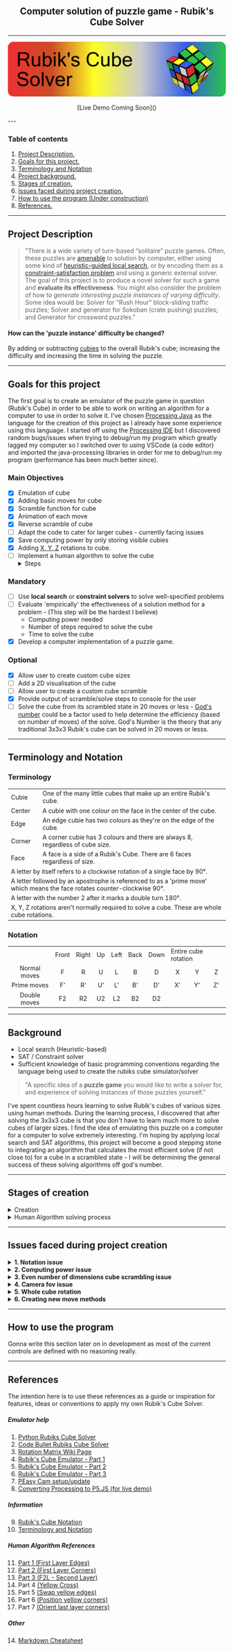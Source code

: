 <h2 align = "center"> Computer solution of puzzle game - Rubik's Cube Solver </h2>

---
![Rubik's Banner](Images/Banner2.png)

<p align = "center">[Live Demo Coming Soon]()</p>
---

<h3> Table of contents</h3>

1. [Project Description.](#desc)
2. [Goals for this project.](#achieve)
3. [Terminology and Notation](#notation)
4. [Project background.](#skill)
5. [Stages of creation.](#stages)
6. [Issues faced during project creation.](#issues)
7. [How to use the program (Under construction)](#howtouse)
7. [References.](#references)

---

<h2>Project Description <a name="desc"></a></h2>

> "There is a wide variety of turn-based “solitaire” puzzle games. Often, these puzzles are [amenable](https://dictionary.cambridge.org/dictionary/english/amenable) to solution by computer, either using some kind of [heuristic-guided local search](https://www.youtube.com/watch?v=XUNGtxoBbPQ), or by encoding them as a [constraint-satisfaction problem](https://en.wikipedia.org/wiki/Constraint_satisfaction_problem) and using a generic external solver. The goal of this project is to produce a novel solver for such a game and **evaluate its effectiveness**. You might also consider the problem of how to *generate interesting puzzle instances of varying difficulty*. Some idea would be: Solver for "Rush Hour" block-sliding traffic puzzles; Solver and generator for Sokoban (crate pushing) puzzles; and Generator for crossword puzzles."

<h4> How can the 'puzzle instance' difficulty be changed?</h4>

By adding or subtracting [cubies](https://www.yourdictionary.com/cubie) to the overall Rubik's cube; increasing the difficulty and increasing the time in solving the puzzle.

---

<h2> Goals for this project <a name="achieve"></a></h2>

The first goal is to create an emulator of the puzzle game in question (Rubik's Cube) in order to be able to work on writing an algorithm for a computer to use in order to solve it. I've chosen [Processing Java](https://en.wikipedia.org/wiki/Processing_(programming_language)) as the language for the creation of this project as I already have some experience using this language. I started off using the [Processing IDE](https://processing.org/) but I discovered random bugs/issues when trying to debug/run my program which greatly lagged my computer so I switched over to using VSCode (a code editor) and imported the java-processing libraries in order for me to debug/run my program (performance has been much better since).
<h3> Main Objectives </h3>

- [x] Emulation of cube
- [x] Adding basic moves for cube
- [x] Scramble function for cube
- [x] Animation of each move
- [x] Reverse scramble of cube
- [ ] Adapt the code to cater for larger cubes - currently facing issues
- [x] Save computing power by only storing visible cubies
- [x] Adding [X, Y, Z](https://ruwix.com/the-rubiks-cube/notation/advanced/) rotations to cube.
- [ ] Implement a human algorithm to solve the cube <details><summary>Steps</summary>
  - [x] Solve first layer's edges (White cross)
  - [x] Solve the first layer's corners (White face)
  - [x] Solve second layer of the cube (F2L)
  - [x] Create a yellow cross on top of the cube
  - [x] Swap yellow edges to match their partnered colours
  - [x] Position yellow corners
  - [x] Orient last layer corners
  </details>

<h3>Mandatory</h3>


- [ ] Use **local search** or **constraint solvers** to solve well-specified problems
- [ ] Evaluate 'empirically' the effectiveness of a solution method for a problem - (This step will be the hardest I believe)
  - Computing power needed
  - Number of steps required to solve the cube
  - Time to solve the cube
- [x] Develop a computer implementation of a puzzle game.

<h3>Optional</h3>

- [x] Allow user to create custom cube sizes
- [ ] Add a 2D visualisation of the cube
- [ ] Allow user to create a custom cube scramble
- [x] Provide output of scramble/solve steps to console for the user
- [ ] Solve the cube from its scrambled state in 20 moves or less - [God's number](https://www.cube20.org/#:~:text=New%20results%3A%20God's%20Number%20is,requires%20more%20than%20twenty%20moves) could be a factor used to help determine the efficiency (based on number of moves) of the solve. God's Number is the theory that any traditional 3x3x3 Rubik's cube can be solved in 20 moves or lesss.

---
<h2>Terminology and Notation</h2> <a name="notation"></a>
<h3>Terminology</h3>
<table align = "center">
  <tr> 
    <td>Cubie</td>
    <td>
    One of the many little cubes that make up an entire Rubik's cube.
    </td>
  </tr>
  <tr> 
    <td>Center</td>
    <td>
    A cubie with one colour on the face in the center of the cube.
    </td>
  </tr>
  <tr> 
    <td>Edge</td>
    <td>
    An edge cubie has two colours as they're on the edge of the cube.
    </td>
  </tr>
  <tr> 
    <td>Corner</td>
    <td>
    A corner cubie has 3 colours and there are always 8, regardless of cube size.
    </td>
  </tr>
  <tr> 
    <td>Face</td>
    <td>
    A face is a side of a Rubik's Cube. There are 6 faces regardless of size.
    </td>
  </tr>
  <tr> <! Space !> </tr>
  <tr> 
    <td colspan="2";>
      A letter by itself refers to a clockwise rotation of a single face by 90°.
    </td>
  </tr>
  <tr> 
    <td colspan="2";>
      A letter followed by an apostrophe is referenced to as a 'prime move' which means the face rotates counter-clockwise 90°.
    </td>
  </tr>
  <tr> 
    <td colspan="2";>
      A letter with the number 2 after it marks a double turn 180°.
    </td>
  </tr>
  <tr> 
    <td colspan="2";>
      X, Y, Z rotations aren't normally required to solve a cube. These are whole cube rotations.
    </td>
  </tr>
</table>

<h3>Notation</h3>

<table align="center">
<tr>
  <td></td>
  <td>Front</td>
  <td>Right</td>
  <td>Up</td>
  <td>Left</td>
  <td>Back</td>
  <td>Down</td>
  <td colspan="3">Entire cube rotation</td>
  <tr align="center">
  <td>Normal moves</td>
    <td>F</td><td>R</td><td>U</td><td>L</td><td>B</td><td>D</td><td>X</td><td>Y</td><td>Z</td>
  </tr>
  <tr align="center">
    <td>Prime moves</td>
    <td>F'</td><td>R'</td><td>U'</td><td>L'</td><td>B'</td><td>D'</td><td>X'</td><td>Y'</td><td>Z'</td>
  </tr>
  <tr align="center">
  <td>Double moves</td>
    <td>F2</td><td>R2</td><td>U2</td><td>L2</td><td>B2</td>
    <td>D2</td><td colspan="3"></td>
  </tr>
</table>

---


<h2>Background <a name="skill"></a></h2>

- Local search (Heuristic-based)
- SAT / Constraint solver
- Sufficient knowledge of basic  programming conventions regarding the language being used to create the rubiks cube simulator/solver

> "A specific idea of a **puzzle game** you would like to write a solver for, and experience of solving instances of those puzzles yourself."

I've spent countless hours learning to solve Rubik's cubes of various sizes using human methods. During the learning process, I discovered that after solving the 3x3x3 cube is that you don't have to learn much more to solve cubes of larger sizes. I find the idea of emulating this puzzle on a computer for a computer to solve extremely interesting. I'm hoping by applying local search and SAT algorithms, this project will become a good stepping stone to integrating an algorithm that calculates  the most efficient solve (if not close to) for a cube in a scrambled state - I will be determining the general success of these solving algorithms off god's number.

---
<h2> Stages of creation</h2> <a name="stages"></a>
<details> <summary>Creation</summary>
<!--Stages 1 and 2-->
<table align = "center">
  <tr>
    <td>
      <h4>Stage 1 - Generate cube of cubies
    </td>
    <td>
      <h4>Stage 2 - Scramble cube
    </td>
  </tr>
  <tr>
    <td>
      <p align="center"><img src=Gifs/Stage1.gif width= 100% height = 100%/></p>
    </td>
    <td>
    <p align="center"><img src=Gifs/Stage2.gif width= 100% height = 100%/></p>
    </td>
  </tr>
  <tr>
   <td width = 25% align="">
   The first objective was to calculate the initial position of each cubie to build the 3x3x3 Rubik's Cube.
   </td>
   <td width = 25%>
   I created each possible move for the cube which required each face's axis and direction of the rotation for that face. I created a function that randomly generates moves and applies them to the cube.
   </td>
  </tr>
</table>

<!--Stages 3 and 4-->
<table align = "center">
  <tr>
    <td>
      <h4>Stage 3 - Animations | Notation | Counter
    </td>
    <td>
      <h4>Stage 4 - Reverse scramble
    </td>
  </tr>
  <tr>
    <td>
      <p align="center"><img src=Gifs/Stage3.gif width= 100% height = 100%/></p>
    </td>
    <td>
    <p align="center"><img src=Gifs/Stage4.gif width= 100% height = 100%/></p>
    </td>
  </tr>
  <tr>
   <td width = 25%>
   I followed the last part of Coding Train's tutorial for adding animation to the rotations of the cube's faces. I also added a counter to count each move and converted these moves to a string format to ensure each move was correct (I've since updated to proper notation as in a previous commit I used incorrect notation).
   </td>
   <td width = 25%>
   This was included in Coding Train's tutorial of creating the scramble - This involved storing the sequence of moves to scramble backwards somewhere else to then reverse each of the moves' directions. I then played these moves back and voila - the illusion of a solve.
   </td>
  </tr>
</table>

<!-- Stage 5 -->
<table align = "center";>
  <tr>
    <td colspan ="2">
      <h4>Stage 5 - Generating & scrambling different cube sizes and an unsuccessful scramble
    </td>
  </tr>
  <tr>
    <td>
      <p align="center"><img src=Gifs/Stage5.gif width= 100% height = 100%/></p>
    </td>
    <td>
    <p align="center"><img src=Gifs/Stage5.1.gif width= 100% height = 100%/></p>
    </td>
  </tr>
  <tr>
   <td width = 25%>
      This 5x5x5 cube scrambles / reverses scramble successfully after implementating a more versatile method of generating moves for each dimension of the cube. (gave me great amount of satisfaction after working on it for countless hours.)
   </td>
   <td width = 25%>
      When scrambling any even numbered cube that wasn't a 2x2x2, they all performed their moves incorrectly. The new positions calculated for the cubies to move to were incorrect - fortunately I found a solution which revolved around the imprecise calculations made in the turn function .
   </td>
  </tr>
</table>

<!-- Stage 6 - 7 -->
<table align = "center";>
  <tr>
    <td colspan ="2">
      <h4>Stage 6 - Remove inner cubies, colour visible faces, program information
    </td>
  </tr>
  <tr>
    <td colspan ="2">
      <p align="center"><img src=Gifs/Stage6.gif width=100% height =100%/></p>
    </td>
  </tr>
  <tr>
   <td width = 25%>

The cube didn't display the bigger cubes correctly, see here > [Camera issue](#camissue). I stopped storing the inner cubies that were contained within the Rubik's Cube. This saves computing power, especially when creating a larger cube. Read more here > [Computing issue](#computingpowerissue).

I rethought the process in which colours were applied to each face of each cubie in the cube. I applied colours to only the visible faces of each cubie as I believe I can now check if neighbouring cubies have matching colours on matching faces to in-turn solve the cube using, at first, human methods. I've also fixed the issue of scrambling even dimensioned cubes > [Even number of dimensions cube scrambling issue](#evenissue).

Finally, minor additions include an FPS counter, speed control and the size of the cube.
   </td>
  </tr>
  <tr>
</table>
</details>

<details><summary>Human Algorithm solving process</summary>
Gifs coming soon.
</details>

---

<a name="issues"></a>
<h2>Issues faced during project creation</h2>
<details>
<summary><b>1. Notation issue<a name="notationissue"></a></b></summary>
Standard 3x3x3 cubes have a recognised notation for each move but as the cubes get bigger - typically beyond a 5x5x5 cube, the notation for moves being done aren't identifiable. However, this fortunately didn't mean I was limited in regards to actually generating moves for all edges of all cube sizes. The moves generated for each cube are based on the size of the cube itself which means the program will be able to scramble any sized cube... Or so I thought.

<br></br>
</details>

<details>
<summary><b>2. Computing power issue<a name="computingpowerissue"></a></summary></b> 

A 20x20x20 cube has 8,000 cubies. A 100x100x100 cube has a whopping 1,000,000 cubies. This is how I made my program - to store every cubie out of ease. However, the majority of these stored cubies are pretty useless as they're not visible to the user nor bring much functionality to the project which means the CPU would be unecessarily put under strain when calculating each cubie position when starting the program.

I created an enhanced for loop in a slightly different manner by starting from 0 and iterating until getting to the number of dimensions. The important part was the if statement I made. It checks to see if x, y and z coordinates of the next cubie is within the cube rather than outside. If there is, it skips storing that particular cubie and iterates the values of the for loops until it's stored all the corners, edges and center pieces. I found my computer was able to load and render a 100x100x100 cube in a couple seconds rather than crashing after a minute. 

For a 100x100x100 cube - 1,000,000 cubies would need to be stored.
In my program, 58,808 are being stored. Saving 941,192 useless cubies from being stored.

This isn't such an issue for a smaller cubes such as the traditional 3x3x3 Rubik's cube since the program only stores 27 cubies. So there's only one extra cubie being stored but for much bigger cubes, a computer struggles to load them, let alone scramble them.
<br></br>
</details>

<details>
<summary><b>3. Even number of dimensions cube scrambling issue<a name="evenissue"></a></b></summary>

After countless gruelling hours of research alongside trial and error, I finally managed to adapt my program to cater for displaying all cube sizes. The next objective was to see if they would scramble. It worked perfectly for cubes with an uneven number of dimensions but, as exampled above, any cube with an even number of dimensions would translate incorrectly when being scrambled. This occurred because when there were an even number of dimensions, the axis value increased by 1 which meant it iterated forward and backwards by 0.5. The values being calculated for the update function for each cubie were floats that weren't being correctly rounded to the nearest half (0.5) so they were rounded either up or down to the nearest integer since the values were literally 0.000001 away from an exact 0.5. I created a function to fix this rounding issue - therefore fixing the move issues for even numbered cubes.
<br></br>
</details>

<details>
<summary><b>4. Camera fov issue<a name = "camissue"></a></b></summary>

After resolving the computing power issue with storing cubies, I felt comfortable in displaying and scrambling larger cubes. The issue was that any cube with 40 or more dimensions had parts of the cube 'cut off'. I researched online and discovered a solution to displaying the entire cube, regardless of size with two PEasy cam related functions: setupCamera() and updateCamera().
  <details>
  <summary>Preview before and after fix was implemented</summary>
    <table align = "center">
        <tr>
            <td align = "center"><h4>Before</h4></td>
            <td align = "center"><h4>After</h4></td>
        </tr>
        <tr>
            <td><p align="center"><img src=Gifs/70x70x70cut.gif width="600" height ="600"/></p></td>
            <td><p align="center"><img src=Gifs/70x70x70fix.gif width="600" height ="600"/></p></td>
        </tr>
    </table>
  </details>
This means bigger cubies can fully display (which is going to look pretty impressive when they're solving)
<br></br>
</details>

<details>
<summary><b>5. Whole cube rotation<a name="wholecuberotation"></a> </b></summary>

X, Y, Z are moves that aren't required to solve a cube. However since a computer has the job of solving the cube, for the sake of simplicity when programming the algorithms, I will be relying on these whole cube rotations to reposition specific cubies to specific faces/axis on the cube. This means, after repositioning the entire cube, I will hopefully be able to re-use sets of moves to correctly position edge/corner cubies.

After days of research and mental pain, I managed to get the cube to rotate along the X, Y and Z axis. The issue that I didn't foresee or consider was the fact it didn't react well with moves made using my move class since it doesn't relocate each cubies' colours and reassign them new axis coordinates (This is what I did to achieve the full cube rotations).

So if I made any move on the cube and attempted to rotate the entire cube, it assumed the original state and positions of every colour of each cubie were still in the same places they were before scrambling - therefore failing to rotate the cubies to their correct new positions. Therefore I needed to find a way to either make single moves correlating with the logic I already have with rotating the entire cube.
<br></br>
</details>
<details>
<summary><b>6. Creating new move methods</b><a name="newmoves"></a></summary>

Due to my last issue ([Whole cube rotation](#wholecuberotation)) I had to abandon my move class and turning functions that I originally created to create new moves that correlates with the whole cube rotations logic. This is so I can rotate the entire cube regardless of what combination it's in (Something the last class couldn't tolerate). I've created these functions with the cube class as these movements are done on the cube.

Fortunately, I reused some of the functions I created for the entire cube rotations for the single face movements. I'm hoping to refine how it's laid out for ease of interpretation but for now it works. I will begin working on the human solving algorithm first before pursuing local search and SAT solver algorithms.

The current issue right now is that the move functions is only functioning with 3x3x3 cubes. Nothing bigger or smaller for now. I'm hoping to refine this asap.
<br></br>
</details>

---

<h2> How to use the program </h2>
Gonna write this section later on in development as most of the current controls are defined with no reasoning really.

---
<h2> References <a name="references"></a></h2>

The intention here is to use these references as a guide or inspiration for features, ideas or conventions to apply my own Rubik's Cube Solver. 

<h5>Emulator help</h5>

1. [Python Rubiks Cube Solver](https://github.com/sylvain-reynaud/RubiksSolver/)
2. [Code Bullet Rubiks Cube Solver](https://github.com/Code-Bullet/RubiksCubeAI)
3. [Rotation Matrix Wiki Page](https://en.wikipedia.org/wiki/Rotation_matrix)
4. [Rubik's Cube Emulator - Part 1](https://www.youtube.com/watch?v=9PGfL4t-uqE)
5. [Rubik's Cube Emulator - Part 2](https://www.youtube.com/watch?v=EGmVulED_4M)
6. [Rubik's Cube Emulator - Part 3](https://www.youtube.com/watch?v=8U2gsbNe1Uo)
7. [PEasy Cam setup/update](https://forum.processing.org/two/discussion/27071/how-far-can-i-go-with-peasycam)
8. [Converting Processing to P5.JS (for live demo)](https://github.com/processing/p5.js/wiki/Processing-transition)

<h5>Information</h5>

9. [Rubik's Cube Notation](https://ruwix.com/the-rubiks-cube/notation/)
10. [Terminology and Notation](https://ruwix.com/the-rubiks-cube/notation/)

<h5>Human Algorithm References</h5>

11. [Part 1 (First Layer Edges)](https://ruwix.com/the-rubiks-cube/how-to-solve-the-rubiks-cube-beginners-method/step-1-first-layer-edges/)
12. [Part 2 (First Layer Corners)](https://ruwix.com/the-rubiks-cube/how-to-solve-the-rubiks-cube-beginners-method/step-2-first-layer-corners/)
13. [Part 3 (F2L - Second Layer)](https://ruwix.com/the-rubiks-cube/how-to-solve-the-rubiks-cube-beginners-method/step3-second-layer-f2l/)
14. Part 4 [(Yellow Cross)]()
15. Part 5 [(Swap yellow edges)]()
16. Part 6 [(Position yellow corners)]()
17. Part 7 [(Orient last layer corners)]()

<h5>Other</h5>

14. [Markdown Cheatsheet](https://guides.github.com/pdfs/markdown-cheatsheet-online.pdf)